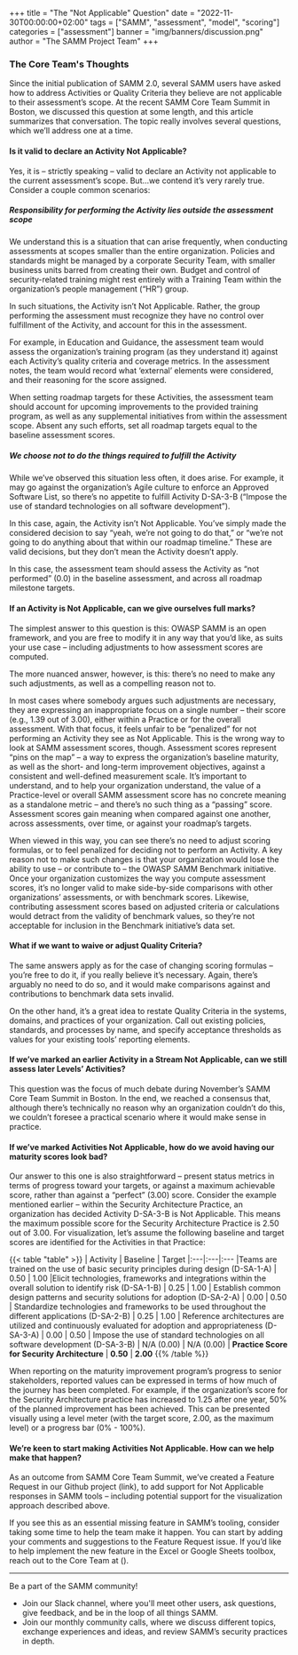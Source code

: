 +++
title = "The \"Not Applicable\" Question"
date = "2022-11-30T00:00:00+02:00"
tags = ["SAMM", "assessment", "model", "scoring"]
categories = ["assessment"]
banner = "img/banners/discussion.png"
author = "The SAMM Project Team"
+++

### The Core Team's Thoughts

Since the initial publication of SAMM 2.0, several SAMM users have asked how to address Activities or Quality Criteria they believe are not applicable to their assessment’s scope.
At the recent SAMM Core Team Summit in Boston, we discussed this question at some length, and this article summarizes that conversation. 
The topic really involves several questions, which we’ll address one at a time.


#### Is it valid to declare an Activity Not Applicable?
Yes, it is – strictly speaking – valid to declare an Activity not applicable to the current assessment’s scope. But…we contend it’s very rarely true. Consider a couple common scenarios:

##### Responsibility for performing the Activity lies outside the assessment scope

We understand this is a situation that can arise frequently, when conducting assessments at scopes smaller than the entire organization. Policies and standards might be managed by a corporate Security Team, with smaller business units barred from creating their own. Budget and control of security-related training might rest entirely with a Training Team within the organization’s people management (“HR”) group.

In such situations, the Activity isn’t Not Applicable. Rather, the group performing the assessment must recognize they have no control over fulfillment of the Activity, and account for this in the assessment.

For example, in Education and Guidance, the assessment team would assess the organization’s training program (as they understand it) against each Activity’s quality criteria and coverage metrics. In the assessment notes, the team would record what ‘external’ elements were considered, and their reasoning for the score assigned.

When setting roadmap targets for these Activities, the assessment team should account for upcoming improvements to the provided training program, as well as any supplemental initiatives from within the assessment scope. Absent any such efforts, set all roadmap targets equal to the baseline assessment scores.

##### We choose not to do the things required to fulfill the Activity  
While we’ve observed this situation less often, it does arise. For example, it may go against the organization’s Agile culture to enforce an Approved Software List, so there’s no appetite to fulfill Activity D-SA-3-B (“Impose the use of standard technologies on all software development”).

In this case, again, the Activity isn’t Not Applicable. You’ve simply made the considered decision to say “yeah, we’re not going to do that,” or “we’re not going to do anything about that within our roadmap timeline.” These are valid decisions, but they don’t mean the Activity doesn’t apply.

In this case, the assessment team should assess the Activity as “not performed” (0.0) in the baseline assessment, and across all roadmap milestone targets.

#### If an Activity is Not Applicable, can we give ourselves full marks?
The simplest answer to this question is this: OWASP SAMM is an open framework, and you are free to modify it in any way that you’d like, as suits your use case – including adjustments to how assessment scores are computed.

The more nuanced answer, however, is this: there’s no need to make any such adjustments, as well as a compelling reason not to.

In most cases where somebody argues such adjustments are necessary, they are expressing an inappropriate focus on a single number – their score (e.g., 1.39 out of 3.00), either within a Practice or for the overall assessment. With that focus, it feels unfair to be “penalized” for not performing an Activity they see as Not Applicable.
This is the wrong way to look at SAMM assessment scores, though. Assessment scores represent “pins on the map” – a way to express the organization’s baseline maturity, as well as the short- and long-term improvement objectives, against a consistent and well-defined measurement scale.
It’s important to understand, and to help your organization understand, the value of a Practice-level or overall SAMM assessment score has no concrete meaning as a standalone metric – and there’s no such thing as a “passing” score. Assessment scores gain meaning when compared against one another, across assessments, over time, or against your roadmap’s targets.

When viewed in this way, you can see there’s no need to adjust scoring formulas, or to feel penalized for deciding not to perform an Activity. A key reason not to make such changes is that your organization would lose the ability to use – or contribute to – the OWASP SAMM Benchmark initiative. Once your organization customizes the way you compute assessment scores, it’s no longer valid to make side-by-side comparisons with other organizations’ assessments, or with benchmark scores. Likewise, contributing assessment scores based on adjusted criteria or calculations would detract from the validity of benchmark values, so they’re not acceptable for inclusion in the Benchmark initiative’s data set.

#### What if we want to waive or adjust Quality Criteria?
The same answers apply as for the case of changing scoring formulas – you’re free to do it, if you really believe it’s necessary. Again, there’s arguably no need to do so, and it would make comparisons against and contributions to benchmark data sets invalid.

On the other hand, it’s a great idea to restate Quality Criteria in the systems, domains, and practices of your organization. Call out existing policies, standards, and processes by name, and specify acceptance thresholds as values for your existing tools’ reporting elements.

#### If we’ve marked an earlier Activity in a Stream Not Applicable, can we still assess later Levels’ Activities?
This question was the focus of much debate during November’s SAMM Core Team Summit in Boston. In the end, we reached a consensus that, although there’s technically no reason why an organization couldn’t do this, we couldn’t foresee a practical scenario where it would make sense in practice.

#### If we’ve marked Activities Not Applicable, how do we avoid having our maturity scores look bad?
Our answer to this one is also straightforward – present status metrics in terms of progress toward your targets, or against a maximum achievable score, rather than against a “perfect” (3.00) score. 
Consider the example mentioned earlier – within the Security Architecture Practice, an organization has decided Activity D-SA-3-B is Not Applicable. This means the maximum possible score for the Security Architecture Practice is 2.50 out of 3.00.
For visualization, let’s assume the following baseline and target scores are identified for the Activities in that Practice:

{{< table "table" >}}
| Activity |   Baseline  |    Target
|:---|:---|:---
|Teams are trained on the use of basic security principles during design (D-SA-1-A) | 0.50 | 1.00
|Elicit technologies, frameworks and integrations within the overall solution to identify risk (D-SA-1-B) | 0.25 | 1.00
| Establish common design patterns and security solutions for adoption (D-SA-2-A) | 0.00 | 0.50
| Standardize technologies and frameworks to be used throughout the different applications (D-SA-2-B) | 0.25 | 1.00
| Reference architectures are utilized and continuously evaluated for adoption and appropriateness (D-SA-3-A) | 0.00 | 0.50
| Impose the use of standard technologies on all software development (D-SA-3-B) | N/A (0.00) | N/A (0.00)
| **Practice Score for Security Architecture** | **0.50** | **2.00**
{{% /table %}}
<br/>

When reporting on the maturity improvement program’s progress to senior stakeholders, reported values can be expressed in terms of how much of the journey has been completed. For example, if the organization’s score for the Security Architecture practice has increased to 1.25 after one year, 50% of the planned improvement has been achieved. This can be presented visually using a level meter (with the target score, 2.00, as the maximum level) or a progress bar (0% - 100%).

#### We’re keen to start making Activities Not Applicable. How can we help make that happen?
As an outcome from SAMM Core Team Summit, we’ve created a Feature Request in our Github project (link), to add support for Not Applicable responses in SAMM tools – including potential support for the visualization approach described above.

If you see this as an essential missing feature in SAMM’s tooling, consider taking some time to help the team make it happen. You can start by adding your comments and suggestions to the Feature Request issue. If you’d like to help implement the new feature in the Excel or Google Sheets toolbox, reach out to the Core Team at (<email address>).

---
Be a part of the SAMM community!

* Join our Slack channel, where you'll meet other users, ask questions, give feedback, and be in the loop of all things SAMM.
* Join our monthly community calls, where we discuss different topics, exchange experiences and ideas, and review SAMM’s security practices in depth.